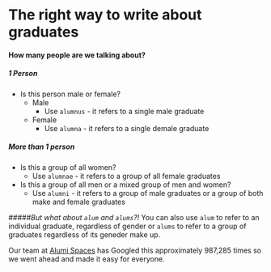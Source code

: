 # The right way to write about graduates

#### How many people are we talking about?

##### 1 Person
* Is this person male or female?
     * Male
          * Use `alumnus` - it refers to a single male graduate
     * Female 
          * Use `alumna` - it refers to a single demale graduate

##### More than 1 person
* Is this a group of all women?
     * Use `alumnae` - it refers to a group of all female graduates
* Is this a group of all men or a mixed group of men and women?
     * Use `alumni` - it refers to a group of male graduates or a group of both make and female graduates
   

#####*But what about `alum` and `alums`?!*
You can also use `alum` to refer to an individual graduate, regardless of gender or `alums` to refer to a group of graduates regardless of its geneder make up.
 
 
Our team at <a href="http://alumnispaces.com">Alumi Spaces</a> has Googled this approximately 987,285 times so we went ahead and made it easy for everyone.
